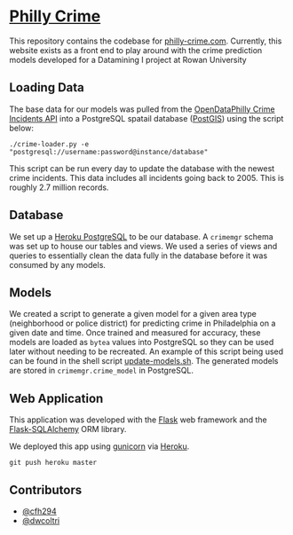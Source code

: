 # [Philly Crime](https://www.philly-crime.com)

This repository contains the codebase for [philly-crime.com](https://www.philly-crime.com). Currently, this website exists as a front end to play around with the crime prediction models developed for a Datamining I project at Rowan University

## Loading Data

The base data for our models was pulled from the [OpenDataPhilly Crime Incidents API](https://cityofphiladelphia.github.io/carto-api-explorer/#incidents_part1_part2) into a PostgreSQL spatail database ([PostGIS](https://postgis.net/)) using the script below:

```shell script
./crime-loader.py -e "postgresql://username:password@instance/database"
```

This script can be run every day to update the database with the newest crime incidents. This data includes all incidents going back to 2005. This is roughly 2.7 million records.

## Database 

We set up a [Heroku PostgreSQL](https://elements.heroku.com/addons/heroku-postgresql) to be our database. A ```crimemgr``` schema was set up to house our tables and views. We used a series of views and queries to essentially clean the data fully in the database before it was consumed by any models. 

## Models

We created a script to generate a given model for a given area type (neighborhood or police district) for predicting crime in Philadelphia on a given date and time. Once trained and measured for accuracy, these models are loaded as ```bytea``` values into PostgreSQL so they can be used later without needing to be recreated. An example of this script being used can be found in the shell script [update-models.sh](./update-models.sh). The generated models are stored in ```crimemgr.crime_model``` in PostgreSQL.

## Web Application

This application was developed with the [Flask](https://flask.palletsprojects.com/en/1.1.x/) web framework and the [Flask-SQLAlchemy](https://flask-sqlalchemy.palletsprojects.com/en/2.x/) ORM library. 

We deployed this app using [gunicorn](https://gunicorn.org/) via [Heroku](https://dashboard.heroku.com/).

```shell script
git push heroku master
```

## Contributors 

- [@cfh294](https://github.com/cfh294)
- [@dwcoltri](https://github.com/dwcoltri)
